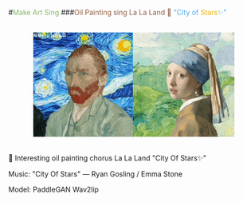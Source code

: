 #<font color=#87b66a>Make Art Sing</font>
###<font color=#905e44>Oil Painting sing La La Land 🌱 </font><font color=#4faae8>"City of <font color=#efb303>Stars</font>✨"</font>

<br />
<div align=center><img src="./sing.gif" width="80%"></div>
<br />

🥳 Interesting oil painting chorus La La Land "City Of Stars✨" 

Music: "City Of Stars" — Ryan Gosling / Emma Stone 

Model: PaddleGAN Wav2lip